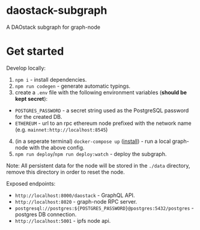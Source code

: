 # daostack-subgraph
A DAOstack subgraph for graph-node

# Get started

Develop locally:

1. `npm i` - install dependencies.
2. `npm run codegen` - generate automatic typings.
3. create a `.env` file with the following environment variables (**should be kept secret**):
  - `POSTGRES_PASSWORD` - a secret string used as the PostgreSQL password for the created DB.
  - `ETHEREUM` - url to an rpc ethereum node prefixed with the network name (e.g. `mainnet:http://localhost:8545`)
4. (in a seperate terminal) `docker-compose up` ([install](https://docs.docker.com/compose/install/)) - run a local graph-node with the above config.
6. `npm run deploy`/`npm run deploy:watch` - deploy the subgraph.

Note: All persistent data for the node will be stored in the `./data` directory, remove this directory in order to reset the node.

Exposed endpoints:
- `http://localhost:8000/daostack` - GraphQL API.
- `http://localhost:8020` - graph-node RPC server.
- `postgresql://postgres:${POSTGRES_PASSWORD}@postgres:5432/postgres` - postgres DB connection.
- `http://localhost:5001` - ipfs node api.
